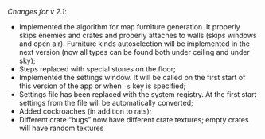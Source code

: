 _Changes for v 2.1_:
- Implemented the algorithm for map furniture generation. It properly skips enemies and crates and properly attaches to walls (skips windows and open air). Furniture kinds autoselection will be implemented in the next version (now all types can be found both under ceiling and under sky);
- Steps replaced with special stones on the floor;
- Implemented the settings window. It will be called on the first start of this version of the app or when `-s` key is specified;
- Settings file has been replaced with the system registry. At the first start settings from the file will be automatically converted;
- Added cockroaches (in addition to rats);
- Different crate “bugs” now have different crate textures; empty crates will have random textures
